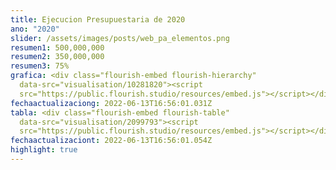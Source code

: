 ```yaml
---
title: Ejecucion Presupuestaria de 2020
ano: "2020"
slider: /assets/images/posts/web_pa_elementos.png
resumen1: 500,000,000
resumen2: 350,000,000
resumen3: 75%
grafica: <div class="flourish-embed flourish-hierarchy"
  data-src="visualisation/10281820"><script
  src="https://public.flourish.studio/resources/embed.js"></script></div>
fechaactualizaciong: 2022-06-13T16:56:01.031Z
tabla: <div class="flourish-embed flourish-table"
  data-src="visualisation/2099793"><script
  src="https://public.flourish.studio/resources/embed.js"></script></div>
fechaactualizaciont: 2022-06-13T16:56:01.054Z
highlight: true
---
```

